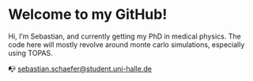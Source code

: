 # Welcome to my GitHub!

 Hi, I’m Sebastian, and currently getting my PhD in medical physics.
 The code here will mostly revolve around monte carlo simulations, especially using TOPAS.
 
:mailbox_with_no_mail: sebastian.schaefer@student.uni-halle.de
